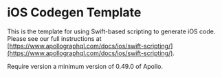 # iOS Codegen Template

This is the template for using Swift-based scripting to generate iOS code. Please see our full instructions at [https://www.apollographql.com/docs/ios/swift-scripting/](https://www.apollographql.com/docs/ios/swift-scripting/). 

Require version a minimum version of 0.49.0 of Apollo.

